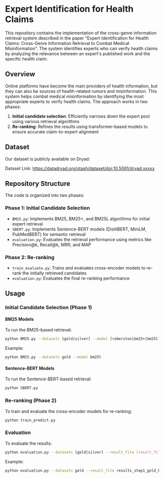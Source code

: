 # Expert Identification for Health Claims

This repository contains the implementation of the cross-genre information retrieval system described in the paper "Expert Identification for Health Claims: Cross-Genre Information Retrieval to Combat Medical Misinformation". The system identifies experts who can verify health claims by analyzing the relevance between an expert's published work and the specific health claim.

## Overview

Online platforms have become the main providers of health information, but they can also be sources of health-related rumors and misinformation. This system helps combat medical misinformation by identifying the most appropriate experts to verify health claims. The approach works in two phases:

1. **Initial candidate selection**: Efficiently narrows down the expert pool using various retrieval algorithms
2. **Re-ranking**: Refines the results using transformer-based models to ensure accurate claim-to-expert alignment

## Dataset

Our dataset is publicly available on Dryad:

Dataset Link: https://datadryad.org/stash/dataset/doi:10.5061/dryad.xxxxx

## Repository Structure

The code is organized into two phases:

### Phase 1: Initial Candidate Selection

- `BM25.py`: Implements BM25, BM25+, and BM25L algorithms for initial expert retrieval
- `SBERT.py`: Implements Sentence-BERT models (DistilBERT, MiniLM, PubMedBERT) for semantic retrieval
- `evaluation.py`: Evaluates the retrieval performance using metrics like Precision@k, Recall@k, MRR, and MAP

### Phase 2: Re-ranking

- `train_evaluate.py`: Trains and evaluates cross-encoder models to re-rank the initially retrieved candidates
- `evaluation.py`: Evaluates the final re-ranking performance


## Usage

### Initial Candidate Selection (Phase 1)

#### BM25 Models

To run the BM25-based retrieval:

```bash
python BM25.py --datasets [gold|silver] --model [roberston|bm25+|bm25l]
```

Example:
```bash
python BM25.py --datasets gold --model bm25l
```

#### Sentence-BERT Models

To run the Sentence-BERT-based retrieval:

```bash
python SBERT.py
```

### Re-ranking (Phase 2)

To train and evaluate the cross-encoder models for re-ranking:

```bash
python train_predict.py
```

### Evaluation

To evaluate the results:

```bash
python evaluation.py --datasets [gold|silver] --result_file [result_file_path]
```

Example:
```bash
python evaluation.py --datasets gold --result_file results_step1_gold_bm25l_dict.json
```
